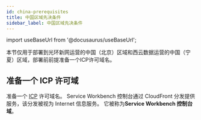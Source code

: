 ```yaml
---
id: china-prerequisites
title: 中国区域先决条件
sidebar_label: 中国区域先决条件
---
```


import useBaseUrl from '@docusaurus/useBaseUrl';

本节仅用于部署到光环新网运营的中国（北京）区域和西云数据运营的中国（宁夏）区域，部署前前提准备一个ICP许可域名。
## 准备一个 ICP 许可域
准备一个 [ICP][icp] 许可域名。 Service Workbench 控制台通过 CloudFront 分发提供服务，该分发被视为 Internet 信息服务。 它被称为**Service Workbench 控制台域**。


[icp]:https://www.amazonaws.cn/en/support/icp/?nc2=h_l2_su